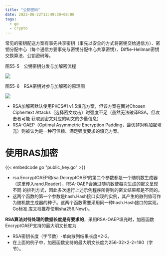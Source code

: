 ```yaml
---
title: "公钥密码"
date: 2023-06-22T12:49:30+08:00
tags:
  - go
  - crypto
---
```


常见的密钥配送方案有事先共享密钥（事先以安全的方式将密钥交给通信方）、密钥分配中心（每个通信方要事先与密钥分配中心共享密钥）、Diffie-Hellman密钥
交换算法、公钥密码等。

图55-5　公钥密钥分发与加解密流程

![](https://res.weread.qq.com/wrepub/epub_42557147_58)

图55-6　RSA密钥对参与加解密的原理图

![](https://res.weread.qq.com/wrepub/epub_42557147_59)

- RSA加解密默认使用PKCS#1 v1.5填充方案，但该方案在面对Chosen Ciphertext Attacks（选择密文攻击）时强度不足（虽然无法破译RSA，但攻击者可能
  获取到密文对应的明文的少量信息）
- RSA-OAEP（Optimal Asymmetric Encryption Padding，最优非对称加密填充）则被认为是一种可信赖、满足强度要求的填充方案。


# 使用RAS加密

{{< embedcode go "public_key.go" >}}

- rsa.EncryptOAEP和rsa.DecryptOAEP的第二个参数都是一个随机数生成器（这里传入rand.Reader），RSA-OAEP会通过随机数使每次生成的密文呈现不同
  的排列方式，因此多次运行上述示例程序所得到的密文结果都是不同的。
- 这两个函数的第一个参数是hash.Hash接口实现的实例，其产生的散列值可作为随机数生成器的种子。这两个函数需要采用同一种hash.Hash接口的实现，Go标准
  库文档推荐使用sha256.New()。

**RSA算法对待处理的数据长度是有要求的**，采用RSA-OAEP填充时，加密函数EncryptOAEP支持的最大明文长度为

- RSA密钥长度（字节数）-单向散列结果长度×2-2。
- 在上面的例子中，加密函数支持的最大明文长度为256-32×2-2=190（字节）。
